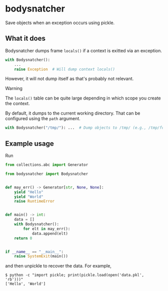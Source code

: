 # bodysnatcher

Save objects when an exception occurs using pickle.

## What it does

Bodysnatcher dumps frame `locals()` if a context is exitted via an exception.

```python
with Bodysnatcher():
    ...
    raise Exception  # Will dump context locals()
```

However, it will not dump itself as that's probably not relevant.

> [!WARNING]
> The `locals()` table can be quite large depending in which scope you create
> the context.


By default, it dumps to the current working directory. That can be configured
using the `path` argument.

```python
with Bodysnatcher("/tmp/"): ...  # Dump objects to /tmp/ (e.g., /tmp/foo.pkl)
```

## Example usage

Run

```python
from collections.abc import Generator

from bodysnatcher import Bodysnatcher


def may_err() -> Generator[str, None, None]:
    yield "Hello"
    yield "World"
    raise RuntimeError


def main() -> int:
    data = []
    with Bodysnatcher():
        for elt in may_err():
            data.append(elt)
    return 0


if __name__ == "__main__":
    raise SystemExit(main())
```

and then unpickle to recover the data. For example,

```
$ python -c "import pickle; print(pickle.load(open('data.pkl', 'rb')))"
['Hello', 'World']
```
